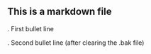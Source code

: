 ## This is a markdown file

. First bullet line

. Second bullet line (after clearing the .bak file)
